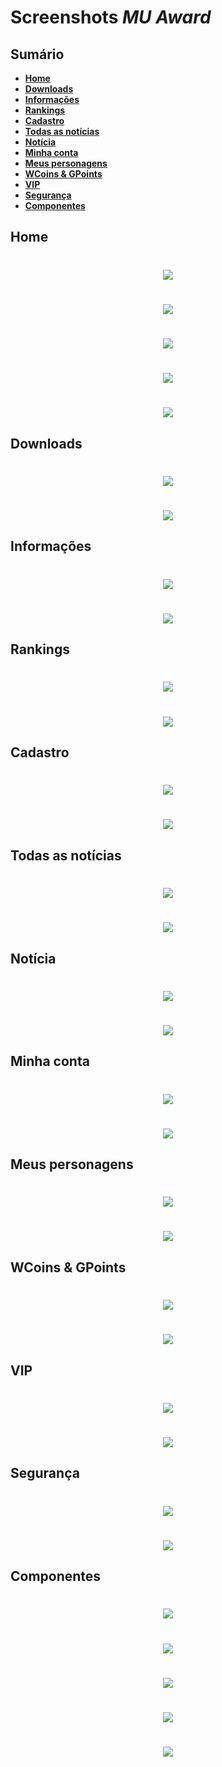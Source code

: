 # Screenshots *MU Award*

## **Sumário**
* [**Home**](#home)
* [**Downloads**](#downloads)
* [**Informações**](#informacoes)
* [**Rankings**](#rankings)
* [**Cadastro**](#cadastro)
* [**Todas as notícias**](#noticias)
* [**Notícia**](#noticia)
* [**Minha conta**](#conta)
* [**Meus personagens**](#personagens)
* [**WCoins & GPoints**](#wcoins)
* [**VIP**](#vip)
* [**Segurança**](#seguranca)
* [**Componentes**](#componentes)

<span id="home"></span>
## **Home**
<h1 align="center"><img src="./.screenshots/home.png"></h1>
<h1 align="center"><img src="./.screenshots/home-1024w.png"></h1>
<h1 align="center"><img src="./.screenshots/home-768w.png"></h1>
<h1 align="center"><img src="./.screenshots/home-500w.png"></h1>
<h1 align="center"><img src="./.screenshots/home-336w.png"></h1>

<span id="downloads"></span>
## **Downloads**
<h1 align="center"><img src="./.screenshots/downloads.png"></h1>
<h1 align="center"><img src="./.screenshots/downloads-500w.png"></h1>

<span id="informacoes"></span>
## **Informações**
<h1 align="center"><img src="./.screenshots/about.png"></h1>
<h1 align="center"><img src="./.screenshots/about-500w.png"></h1>

<span id="rankings"></span>
## **Rankings**
<h1 align="center"><img src="./.screenshots/rankings.png"></h1>
<h1 align="center"><img src="./.screenshots/rankings-500w.png"></h1>

<span id="cadastro"></span>
## **Cadastro**
<h1 align="center"><img src="./.screenshots/register.png"></h1>
<h1 align="center"><img src="./.screenshots/register-500w.png"></h1>

<span id="noticias"></span>
## **Todas as notícias**
<h1 align="center"><img src="./.screenshots/all-news.png"></h1>
<h1 align="center"><img src="./.screenshots/all-news-500w.png"></h1>

<span id="noticia"></span>
## **Notícia**
<h1 align="center"><img src="./.screenshots/news.png"></h1>
<h1 align="center"><img src="./.screenshots/news-500w.png"></h1>

<span id="conta"></span>
## **Minha conta**
<h1 align="center"><img src="./.screenshots/account.png"></h1>
<h1 align="center"><img src="./.screenshots/account-500w.png"></h1>

<span id="personagens"></span>
## **Meus personagens**
<h1 align="center"><img src="./.screenshots/characters.png"></h1>
<h1 align="center"><img src="./.screenshots/characters-500w.png"></h1>

<span id="wcoins"></span>
## **WCoins & GPoints**
<h1 align="center"><img src="./.screenshots/wcoins.png"></h1>
<h1 align="center"><img src="./.screenshots/wcoins-500w.png"></h1>

<span id="vip"></span>
## **VIP**
<h1 align="center"><img src="./.screenshots/vip.png"></h1>
<h1 align="center"><img src="./.screenshots/vip-500w.png"></h1>

<span id="seguranca"></span>
## **Segurança**
<h1 align="center"><img src="./.screenshots/security.png"></h1>
<h1 align="center"><img src="./.screenshots/security-500w.png"></h1>

<span id="componentes"></span>
## **Componentes**
<h1 align="center"><img src="./.screenshots/authentication-modal.png"></h1>
<h1 align="center"><img src="./.screenshots/mobile-sidebar.png"></h1>
<h1 align="center"><img src="./.screenshots/mobile-sidebar-open-submenu.png"></h1>
<h1 align="center"><img src="./.screenshots/header-menu-dropdown.png"></h1>
<h1 align="center"><img src="./.screenshots/dropdown-account.png"></h1>